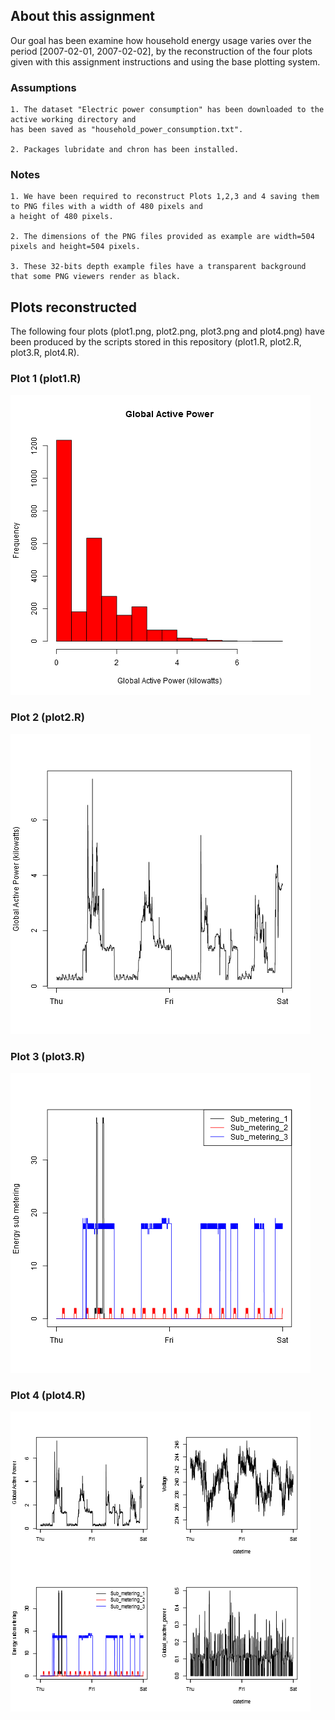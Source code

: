 ## About this assignment

 Our goal has been examine how household energy usage varies over the period [2007-02-01, 2007-02-02], 
 by the reconstruction of the four plots given with this assignment instructions and using the base plotting system.
 
### Assumptions
 
    1. The dataset "Electric power consumption" has been downloaded to the active working directory and 
    has been saved as "household_power_consumption.txt".
    
    2. Packages lubridate and chron has been installed.

### Notes
    1. We have been required to reconstruct Plots 1,2,3 and 4 saving them to PNG files with a width of 480 pixels and
    a height of 480 pixels.
    
    2. The dimensions of the PNG files provided as example are width=504 pixels and height=504 pixels.
    
    3. These 32-bits depth example files have a transparent background that some PNG viewers render as black.


## Plots reconstructed
   The following four plots (plot1.png, plot2.png, plot3.png and plot4.png) have been produced by the scripts stored in this repository (plot1.R, plot2.R, plot3.R, plot4.R).
   
### Plot 1 (plot1.R)


![plot of chunk unnamed-chunk-2](plot1.png) 


### Plot 2 (plot2.R)

![plot of chunk unnamed-chunk-3](plot2.png) 


### Plot 3 (plot3.R)

![plot of chunk unnamed-chunk-4](plot3.png) 


### Plot 4 (plot4.R)

![plot of chunk unnamed-chunk-5](plot4.png) 

